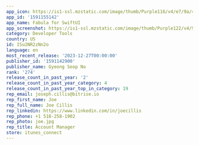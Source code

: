 ```yaml
---
app_icon: https://is1-ssl.mzstatic.com/image/thumb/Purple116/v4/e7/9a/4d/e79a4d4f-5f07-7ebb-794c-04da9fe0f56c/AppIcon-0-0-1x_U007emarketing-0-7-0-85-220.png/1024x1024bb.png
app_id: '1591155142'
app_name: Fabula for SwiftUI
app_screenshot: https://is1-ssl.mzstatic.com/image/thumb/Purple122/v4/9f/0e/ea/9f0eea1e-1af5-6007-1440-d72ddf2a3694/557c8a1e-d5a0-4b00-8d70-b59f30883c38_Simulator_Screen_Shot_-_iPhone_11_Pro_Max_-_2022-05-16_at_22.03.13.png/1242x2688bb.png
category: Developer Tools
country: US
id: ISu2NR2zNn2o
language: en
most_recent_release: '2023-12-27T00:00:00'
publisher_id: '1591142900'
publisher_name: Gyeong Seop No
rank: '274'
release_count_in_past_year: '2'
release_count_in_past_year_category: 4
release_count_in_past_year_top_in_category: 19
rep_email: joseph.cillis@bitrise.io
rep_first_name: Joe
rep_full_name: Joe Cillis
rep_linkedin: https://www.linkedin.com/in/joecillis
rep_phone: +1 518-258-1902
rep_photo: joe.jpg
rep_title: Account Manager
store: itunes_connect
---
```

